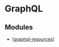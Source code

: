 GraphQL
===

Modules
---

- [[graphql-resources]]

[//begin]: # "Autogenerated link references for markdown compatibility"
[graphql-resources]: graphql-resources.md "GraphQL Resources"
[//end]: # "Autogenerated link references"